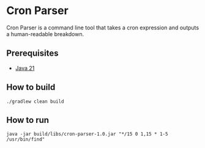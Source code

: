 # Cron Parser

Cron Parser is a command line tool that takes a cron expression and outputs a human-readable breakdown.

## Prerequisites
- [Java 21](https://adoptium.net/en-GB/temurin/releases/?os=any&arch=any&version=21)

## How to build

```shell
./gradlew clean build
```

## How to run

```shell
java -jar build/libs/cron-parser-1.0.jar "*/15 0 1,15 * 1-5 /usr/bin/find"
```